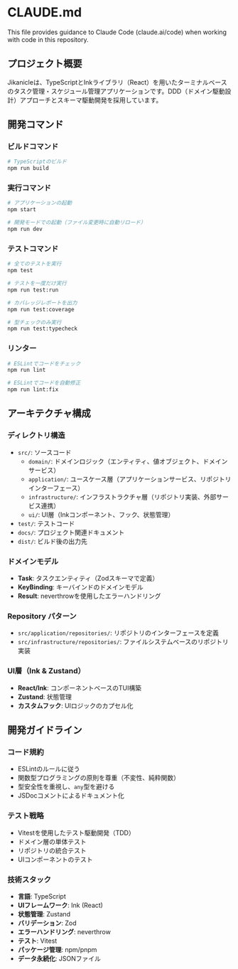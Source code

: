 # CLAUDE.md

This file provides guidance to Claude Code (claude.ai/code) when working with code in this repository.

## プロジェクト概要

Jikanicleは、TypeScriptとInkライブラリ（React）を用いたターミナルベースのタスク管理・スケジュール管理アプリケーションです。DDD（ドメイン駆動設計）アプローチとスキーマ駆動開発を採用しています。

## 開発コマンド

### ビルドコマンド
```bash
# TypeScriptのビルド
npm run build
```

### 実行コマンド
```bash
# アプリケーションの起動
npm start

# 開発モードでの起動（ファイル変更時に自動リロード）
npm run dev
```

### テストコマンド
```bash
# 全てのテストを実行
npm test

# テストを一度だけ実行
npm run test:run

# カバレッジレポートを出力
npm run test:coverage

# 型チェックのみ実行
npm run test:typecheck
```

### リンター
```bash
# ESLintでコードをチェック
npm run lint

# ESLintでコードを自動修正
npm run lint:fix
```

## アーキテクチャ構成

### ディレクトリ構造
- `src/`: ソースコード
  - `domain/`: ドメインロジック（エンティティ、値オブジェクト、ドメインサービス）
  - `application/`: ユースケース層（アプリケーションサービス、リポジトリインターフェース）
  - `infrastructure/`: インフラストラクチャ層（リポジトリ実装、外部サービス連携）
  - `ui/`: UI層（Inkコンポーネント、フック、状態管理）
- `test/`: テストコード
- `docs/`: プロジェクト関連ドキュメント
- `dist/`: ビルド後の出力先

### ドメインモデル
- **Task**: タスクエンティティ（Zodスキーマで定義）
- **KeyBinding**: キーバインドのドメインモデル
- **Result**: neverthrowを使用したエラーハンドリング

### Repository パターン
- `src/application/repositories/`: リポジトリのインターフェースを定義
- `src/infrastructure/repositories/`: ファイルシステムベースのリポジトリ実装

### UI層（Ink & Zustand）
- **React/Ink**: コンポーネントベースのTUI構築
- **Zustand**: 状態管理
- **カスタムフック**: UIロジックのカプセル化

## 開発ガイドライン

### コード規約
- ESLintのルールに従う
- 関数型プログラミングの原則を尊重（不変性、純粋関数）
- 型安全性を重視し、`any`型を避ける
- JSDocコメントによるドキュメント化

### テスト戦略
- Vitestを使用したテスト駆動開発（TDD）
- ドメイン層の単体テスト
- リポジトリの統合テスト
- UIコンポーネントのテスト

### 技術スタック
- **言語**: TypeScript
- **UIフレームワーク**: Ink (React)
- **状態管理**: Zustand
- **バリデーション**: Zod
- **エラーハンドリング**: neverthrow
- **テスト**: Vitest
- **パッケージ管理**: npm/pnpm
- **データ永続化**: JSONファイル